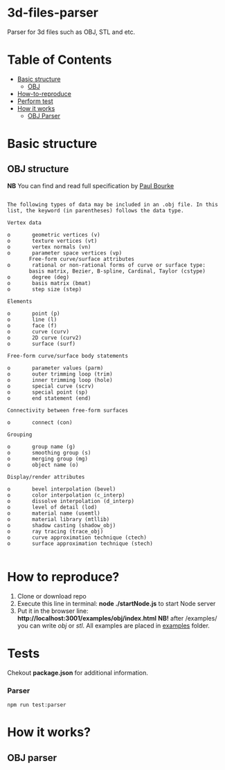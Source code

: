 # 3d-files-parser
Parser for 3d files such as OBJ, STL and etc.

# Table of Contents
- [Basic structure](#basic-structure)
  - [OBJ](#obj-structure)
- [How-to-reproduce](#how-to-reproduce)
- [Perform test](#perform-tests)
- [How it works](#how-it-works)
  - [OBJ Parser](#obj-parser)
  
<a name="basic-structure"></a>
# Basic structure
<a name="obj-structure"></a>
## OBJ structure
**NB** You can find and read full specification by [Paul Bourke](http://paulbourke.net/dataformats/obj/)

```shell

The following types of data may be included in an .obj file. In this
list, the keyword (in parentheses) follows the data type.

Vertex data

o       geometric vertices (v)
o       texture vertices (vt)
o       vertex normals (vn)
o       parameter space vertices (vp)
	   Free-form curve/surface attributes
o       rational or non-rational forms of curve or surface type:
	   basis matrix, Bezier, B-spline, Cardinal, Taylor (cstype)
o       degree (deg)
o       basis matrix (bmat)
o       step size (step)

Elements

o       point (p)
o       line (l)
o       face (f)
o       curve (curv)
o       2D curve (curv2)
o       surface (surf)

Free-form curve/surface body statements

o       parameter values (parm)
o       outer trimming loop (trim)
o       inner trimming loop (hole)
o       special curve (scrv)
o       special point (sp)
o       end statement (end)

Connectivity between free-form surfaces

o       connect (con)

Grouping

o       group name (g)
o       smoothing group (s)
o       merging group (mg)
o       object name (o)

Display/render attributes

o       bevel interpolation (bevel)
o       color interpolation (c_interp)
o       dissolve interpolation (d_interp)
o       level of detail (lod)
o       material name (usemtl)
o       material library (mtllib)
o       shadow casting (shadow_obj)
o       ray tracing (trace_obj)
o       curve approximation technique (ctech)
o       surface approximation technique (stech)


```

<a name="how-to-reproduce"></a>
# How to reproduce?
1. Clone or download repo
2. Execute this line in terminal: **node ./startNode.js** to start Node server
3. Put it in the browser line: **http://localhost:3001/examples/obj/index.html**
**NB!** after /examples/  you can write *obj* or *stl*. All examples are placed in [examples](examples/) folder.

<a name="perform-tests"></a>
# Tests
Chekout **package.json** for additional information.
### Parser
```console
npm run test:parser
```

<a name="how-it-works"></a>
# How it works?

<a name="obj-parser"></a>
## OBJ parser
